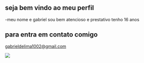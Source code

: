 ## seja bem vindo ao meu perfil ##
-meu nome e gabriel sou bem atencioso e prestativo tenho 16 anos 
## para entra em contato comigo ##
gabrieldelima1002@gmail.com

![](https://media1.tenor.com/m/ii0svAkOK6UAAAAd/apaga-essa-peste-ai-tiringa.gif)

